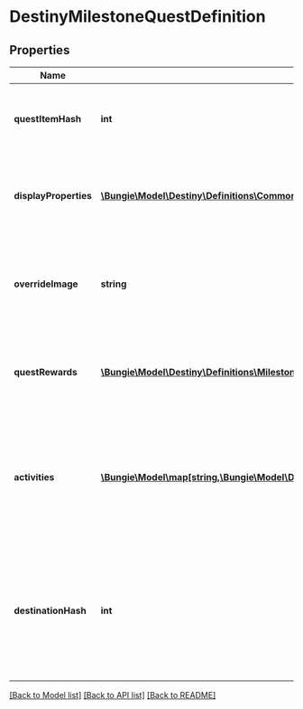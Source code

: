 # DestinyMilestoneQuestDefinition

## Properties
Name | Type | Description | Notes
------------ | ------------- | ------------- | -------------
**questItemHash** | **int** | The item representing this Milestone quest. Use this hash to look up the DestinyInventoryItemDefinition for the quest to find its steps and human readable data. | [optional] 
**displayProperties** | [**\Bungie\Model\Destiny\Definitions\Common\DestinyDisplayPropertiesDefinition**](DestinyDisplayPropertiesDefinition.md) | The individual quests may have different definitions from the overall milestone: if there&#39;s a specific active quest, use these displayProperties instead of that of the overall DestinyMilestoneDefinition. | [optional] 
**overrideImage** | **string** | If populated, this image can be shown instead of the generic milestone&#39;s image when this quest is live, or it can be used to show a background image for the quest itself that differs from that of the Activity or the Milestone. | [optional] 
**questRewards** | [**\Bungie\Model\Destiny\Definitions\Milestones\DestinyMilestoneQuestRewardsDefinition**](DestinyMilestoneQuestRewardsDefinition.md) | The rewards you will get for completing this quest, as best as we could extract them from our data. Sometimes, it&#39;ll be a decent amount of data. Sometimes, it&#39;s going to be sucky. Sorry. | [optional] 
**activities** | [**\Bungie\Model\map[string,\Bungie\Model\Destiny\Definitions\Milestones\DestinyMilestoneActivityDefinition]**](DestinyMilestoneActivityDefinition.md) | The full set of all possible \&quot;conceptual activities\&quot; that are related to this Milestone. Tiers or alternative modes of play within these conceptual activities will be defined as sub-entities. Keyed by the Conceptual Activity Hash. Use the key to look up DestinyActivityDefinition. | [optional] 
**destinationHash** | **int** | Sometimes, a Milestone&#39;s quest is related to an entire Destination rather than a specific activity. In that situation, this will be the hash of that Destination. Hotspots are currently the only Milestones that expose this data, but that does not preclude this data from being returned for other Milestones in the future. | [optional] 

[[Back to Model list]](../README.md#documentation-for-models) [[Back to API list]](../README.md#documentation-for-api-endpoints) [[Back to README]](../README.md)


